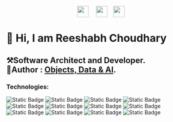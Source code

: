 <p align="center">
<a href="https://www.linkedin.com/in/reeshabh-choudhary/" target="blank"><img height="30px" align="center" src="https://img.shields.io/badge/LinkedIn-blue?style=for-the-badge&logo=linkedin&logoColor=white" /></a> &nbsp;&nbsp;&nbsp;  <a href="mailto:reeshabh.choudhary@gmail.com" target="blank"><img height="30px" align="center" src="https://img.shields.io/badge/Email-red?style=for-the-badge&logo=gmail&logoColor=white" /></a>&nbsp;&nbsp;&nbsp;  <a href="https://twitter.com/reesh0908" target="blank"><img height="30px" align="center" src="https://img.shields.io/badge/Twitter-black?style=for-the-badge&logo=X&logoColor=white" /></a>
</p>
<h1>👋 Hi, I am Reeshabh Choudhary</h1>
<h2>
<p align="left">
<b>⚒Software Architect and Developer.<br> 📕Author : <a href="https://objects-data-ai.github.io/">Objects, Data & AI</a>.
</b>
</p>
</h2>

<h3 align="left">
<b>Technologies:</b>
</h3>

![Static Badge](https://img.shields.io/badge/OpenAI-black?logo=OpenAI)
![Static Badge](https://img.shields.io/badge/Javascript-red?logo=Javascript)
![Static Badge](https://img.shields.io/badge/Spring%20Boot-black?logo=spring%20boot)
![Static Badge](https://img.shields.io/badge/Angular-black?logo=angular&logoColor=%23a6120d&labelColor=white)
![Static Badge](https://img.shields.io/badge/ReactJS-blue?logo=react&logoColor=white)
![Static Badge](https://img.shields.io/badge/PostgreSQL-white?logo=PostgreSQL)
![Static Badge](https://img.shields.io/badge/Python-black?logo=python)
![Static Badge](https://img.shields.io/badge/MongoDB-white?logo=Mongodb)
![Static Badge](https://img.shields.io/badge/Docker-black?logo=docker)
![Static Badge](https://img.shields.io/badge/azure-blue?logo=azure%20devops)
![Static Badge](https://img.shields.io/badge/GCP-white?logo=google%20cloud)
![Static Badge](https://img.shields.io/badge/aws-yellow?logo=amazon%20aws)








